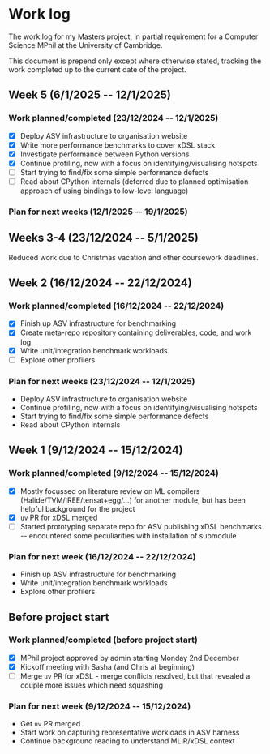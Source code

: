 # Work log

The work log for my Masters project, in partial requirement for a Computer
Science MPhil at the University of Cambridge.

This document is prepend only except where otherwise stated, tracking the work
completed up to the current date of the project.

<!-- ====================================================================== -->

## Week 5 (6/1/2025 -- 12/1/2025)

### Work planned/completed (23/12/2024 -- 12/1/2025)

- [x] Deploy ASV infrastructure to organisation website
- [x] Write more performance benchmarks to cover xDSL stack
- [x] Investigate performance between Python versions
- [x] Continue profiling, now with a focus on identifying/visualising hotspots
- [ ] Start trying to find/fix some simple performance defects
- [ ] Read about CPython internals (deferred due to planned optimisation approach of using bindings to low-level language)

### Plan for next weeks (12/1/2025 -- 19/1/2025)

<!-- ====================================================================== -->

## Weeks 3-4 (23/12/2024 -- 5/1/2025)

Reduced work due to Christmas vacation and other coursework deadlines.

<!-- ====================================================================== -->

## Week 2 (16/12/2024 -- 22/12/2024)

### Work planned/completed (16/12/2024 -- 22/12/2024)

- [x] Finish up ASV infrastructure for benchmarking
- [x] Create meta-repo repository containing deliverables, code, and work log
- [x] Write unit/integration benchmark workloads
- [ ] Explore other profilers

### Plan for next weeks (23/12/2024 -- 12/1/2025)

- Deploy ASV infrastructure to organisation website
- Continue profiling, now with a focus on identifying/visualising hotspots
- Start trying to find/fix some simple performance defects
- Read about CPython internals

<!-- ====================================================================== -->

## Week 1 (9/12/2024 -- 15/12/2024)

### Work planned/completed (9/12/2024 -- 15/12/2024)

- [x] Mostly focussed on literature review on ML compilers
  (Halide/TVM/IREE/tensat+egg/...) for another module, but has been helpful
  background for the project
- [x] `uv` PR for xDSL merged
- [ ]  Started prototyping separate repo for ASV publishing xDSL benchmarks --
  encountered some peculiarities with installation of submodule

### Plan for next week (16/12/2024 -- 22/12/2024)

- Finish up ASV infrastructure for benchmarking
- Write unit/integration benchmark workloads
- Explore other profilers

<!-- ====================================================================== -->

## Before project start

### Work planned/completed (before project start)

- [x] MPhil project approved by admin starting Monday 2nd December
- [x] Kickoff meeting with Sasha (and Chris at beginning)
- [ ] Merge `uv` PR for xDSL - merge conflicts resolved, but that revealed a
  couple more issues which need squashing

### Plan for next week (9/12/2024 -- 15/12/2024)

- Get `uv` PR merged
- Start work on capturing representative workloads in ASV harness
- Continue background reading to understand MLIR/xDSL context

